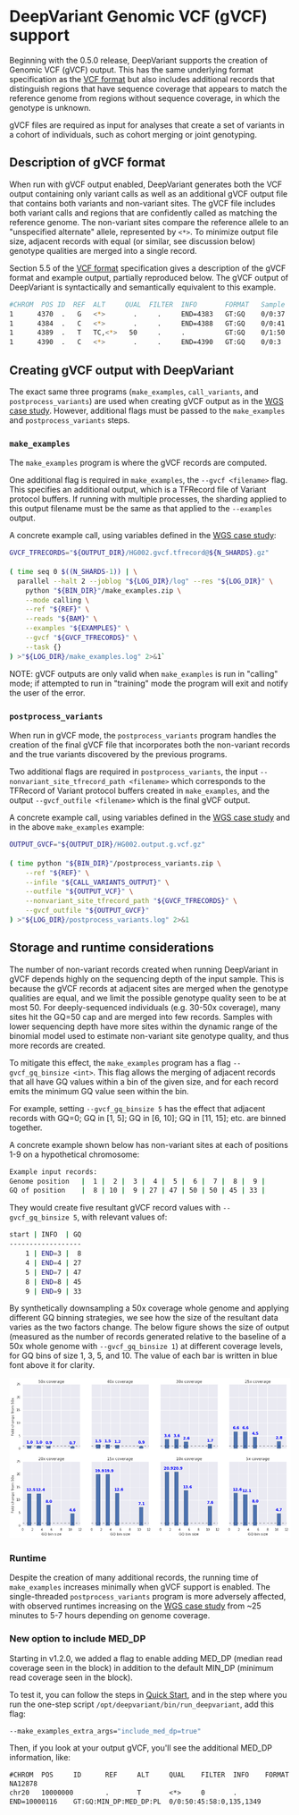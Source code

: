 # DeepVariant Genomic VCF (gVCF) support

Beginning with the 0.5.0 release, DeepVariant supports the creation of Genomic
VCF (gVCF) output. This has the same underlying format specification as the
[VCF format] but also includes additional records that distinguish regions that
have sequence coverage that appears to match the reference genome from regions
without sequence coverage, in which the genotype is unknown.

gVCF files are required as input for analyses that create a set of variants in
a cohort of individuals, such as cohort merging or joint genotyping.

## Description of gVCF format

When run with gVCF output enabled, DeepVariant generates both the VCF output
containing only variant calls as well as an additional gVCF output file that
contains both variants and non-variant sites. The gVCF file includes both
variant calls and regions that are confidently called as matching the reference
genome. The non-variant sites compare the reference allele to an "unspecified
alternate" allele, represented by `<*>`. To minimize output file size, adjacent
records with equal (or similar, see discussion below) genotype qualities are
merged into a single record.

Section 5.5 of the [VCF format] specification gives a description of the gVCF
format and example output, partially reproduced below. The gVCF output of
DeepVariant is syntactically and semantically equivalent to this example.

```bash
#CHROM  POS ID  REF  ALT     QUAL  FILTER  INFO       FORMAT   Sample
1      4370  .   G   <*>       .     .     END=4383   GT:GQ    0/0:37
1      4384  .   C   <*>       .     .     END=4388   GT:GQ    0/0:41
1      4389  .   T   TC,<*>   50     .     .          GT:GQ    0/1:50
1      4390  .   C   <*>       .     .     END=4390   GT:GQ    0/0:3
```

## Creating gVCF output with DeepVariant

The exact same three programs (`make_examples`, `call_variants`, and
`postprocess_variants`) are used when creating gVCF output as in the [WGS case
study]. However, additional flags must be passed to the `make_examples` and
`postprocess_variants` steps.

### `make_examples`

The `make_examples` program is where the gVCF records are computed.

One additional flag is required in `make_examples`, the `--gvcf <filename>`
flag. This specifies an additional output, which is a TFRecord file of Variant
protocol buffers. If running with multiple processes, the sharding applied to
this output filename must be the same as that applied to the `--examples`
output.

A concrete example call, using variables defined in the [WGS case study]:

```bash
GVCF_TFRECORDS="${OUTPUT_DIR}/HG002.gvcf.tfrecord@${N_SHARDS}.gz"

( time seq 0 $((N_SHARDS-1)) | \
  parallel --halt 2 --joblog "${LOG_DIR}/log" --res "${LOG_DIR}" \
    python "${BIN_DIR}"/make_examples.zip \
    --mode calling \
    --ref "${REF}" \
    --reads "${BAM}" \
    --examples "${EXAMPLES}" \
    --gvcf "${GVCF_TFRECORDS}" \
    --task {}
) >"${LOG_DIR}/make_examples.log" 2>&1`
```

NOTE: gVCF outputs are only valid when `make_examples` is run in "calling" mode;
if attempted to run in "training" mode the program will exit and notify the user
of the error.

### `postprocess_variants`

When run in gVCF mode, the `postprocess_variants` program handles the creation
of the final gVCF file that incorporates both the non-variant records and the
true variants discovered by the previous programs.

Two additional flags are required in `postprocess_variants`, the input
`--nonvariant_site_tfrecord_path <filename>` which corresponds to the TFRecord
of Variant protocol buffers created in `make_examples`, and the output
`--gvcf_outfile <filename>` which is the final gVCF output.

A concrete example call, using variables defined in the [WGS case study] and in
the above `make_examples` example:

```bash
OUTPUT_GVCF="${OUTPUT_DIR}/HG002.output.g.vcf.gz"

( time python "${BIN_DIR}"/postprocess_variants.zip \
    --ref "${REF}" \
    --infile "${CALL_VARIANTS_OUTPUT}" \
    --outfile "${OUTPUT_VCF}" \
    --nonvariant_site_tfrecord_path "${GVCF_TFRECORDS}" \
    --gvcf_outfile "${OUTPUT_GVCF}"
) >"${LOG_DIR}/postprocess_variants.log" 2>&1
```

## Storage and runtime considerations

The number of non-variant records created when running DeepVariant in gVCF
depends highly on the sequencing depth of the input sample. This is because the
gVCF records at adjacent sites are merged when the genotype qualities are equal,
and we limit the possible genotype quality seen to be at most 50. For
deeply-sequenced individuals (e.g. 30-50x coverage), many sites hit the GQ=50
cap and are merged into few records. Samples with lower sequencing depth have
more sites within the dynamic range of the binomial model used to estimate
non-variant site genotype quality, and thus more records are created.

To mitigate this effect, the `make_examples` program has a flag
`--gvcf_gq_binsize <int>`. This flag allows the merging of adjacent records that
all have GQ values within a bin of the given size, and for each record emits the
minimum GQ value seen within the bin.

For example, setting `--gvcf_gq_binsize 5` has the effect that adjacent records
with GQ=0; GQ in [1, 5]; GQ in [6, 10]; GQ in [11, 15]; etc. are binned
together.

A concrete example shown below has non-variant sites at each of positions 1-9 on
a hypothetical chromosome:

```bash
Example input records:
Genome position   |  1 |  2 |  3 |  4 |  5 |  6 |  7 |  8 |  9 |
GQ of position    |  8 | 10 |  9 | 27 | 47 | 50 | 50 | 45 | 33 |
```

They would create five resultant gVCF record values with `--gvcf_gq_binsize 5`,
with relevant values of:

```bash
start | INFO  | GQ
------------------
    1 | END=3 |  8
    4 | END=4 | 27
    5 | END=7 | 47
    8 | END=8 | 45
    9 | END=9 | 33
```

By synthetically downsampling a 50x coverage whole genome and applying different
GQ binning strategies, we see how the size of the resultant data varies as the
two factors change. The below figure shows the size of output (measured as the
number of records generated relative to the baseline of a 50x whole genome with
`--gvcf_gq_binsize 1`) at different coverage levels, for GQ bins of size 1, 3,
5, and 10. The value of each bar is written in blue font above it for clarity.

![gVCF size](images/DeepVariant-gvcf-sizes-figure.png?raw=true "DeepVariant gVCF sizes")

### Runtime

Despite the creation of many additional records, the running time of
`make_examples` increases minimally when gVCF support is enabled. The
single-threaded `postprocess_variants` program is more adversely affected, with
observed runtimes increasing on the [WGS case study] from ~25 minutes to 5-7
hours depending on genome coverage.

### New option to include MED_DP

Starting in v1.2.0, we added a flag to enable adding MED_DP (median read
coverage seen in the block) in addition to the default MIN_DP (minimum read
coverage seen in the block).

To test it, you can follow the steps in [Quick Start], and in the step where
you run the one-step script `/opt/deepvariant/bin/run_deepvariant`, add this
flag:

```bash
--make_examples_extra_args="include_med_dp=true"
```

Then, if you look at your output gVCF, you'll see the additional MED_DP
information, like:

```
#CHROM  POS     ID      REF     ALT     QUAL    FILTER  INFO    FORMAT  NA12878
chr20   10000000        .       T       <*>     0       .       END=10000116    GT:GQ:MIN_DP:MED_DP:PL  0/0:50:45:58:0,135,1349
```

[VCF format]: https://samtools.github.io/hts-specs/VCFv4.3.pdf
[WGS case study]: deepvariant-case-study.md
[Quick Start]: deepvariant-quick-start.md
